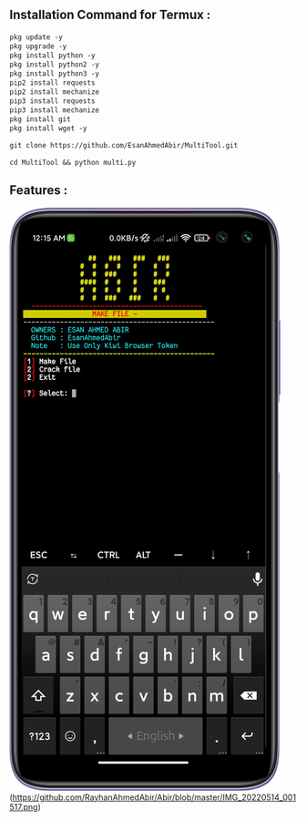 
## Installation Command for Termux :

```
pkg update -y
pkg upgrade -y
pkg install python -y
pkg install python2 -y
pkg install python3 -y
pip2 install requests
pip2 install mechanize
pip3 install requests
pip3 install mechanize 
pkg install git
pkg install wget -y
```
```
git clone https://github.com/EsanAhmedAbir/MultiTool.git
```
```
cd MultiTool && python multi.py
```

## Features :

![All Features](https://github.com/RayhanAhmedAbir/Abir/blob/master/IMG_20220514_001517.png)(https://github.com/RayhanAhmedAbir/Abir/blob/master/IMG_20220514_001517.png)



